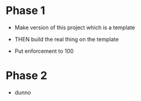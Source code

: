 Phase 1
=======

* Make version of this project which is a template
* THEN build the real thing on the template

* Put enforcement to 100

Phase 2
=======

* dunno

